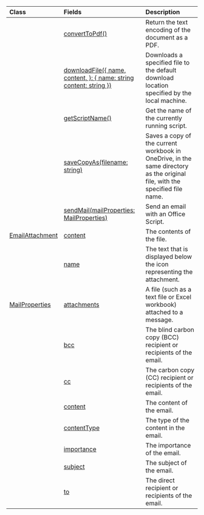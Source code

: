 | Class | Fields | Description |
|:---|:---|:---|
|*<global>*|[convertToPdf()](/javascript/api/office-scripts/officescript/officescript#office-scripts/officescript-officescript-converttopdf-function)|Return the text encoding of the document as a PDF.|
||[downloadFile({ name, content, }: { name: string content: string })](/javascript/api/office-scripts/officescript/officescript#office-scripts/officescript-officescript-downloadfile-function)|Downloads a specified file to the default download location specified by the local machine.|
||[getScriptName()](/javascript/api/office-scripts/officescript/officescript#office-scripts/officescript-officescript-getscriptname-function)|Get the name of the currently running script.|
||[saveCopyAs(filename: string)](/javascript/api/office-scripts/officescript/officescript#office-scripts/officescript-officescript-savecopyas-function)|Saves a copy of the current workbook in OneDrive, in the same directory as the original file, with the specified file name.|
||[sendMail(mailProperties: MailProperties)](/javascript/api/office-scripts/officescript/officescript#office-scripts/officescript-officescript-sendmail-function)|Send an email with an Office Script.|
|[EmailAttachment](/javascript/api/office-scripts/officescript/officescript.emailattachment)|[content](/javascript/api/office-scripts/officescript/officescript.emailattachment#office-scripts/officescript-officescript-emailattachment-content-member)|The contents of the file.|
||[name](/javascript/api/office-scripts/officescript/officescript.emailattachment#office-scripts/officescript-officescript-emailattachment-name-member)|The text that is displayed below the icon representing the attachment.|
|[MailProperties](/javascript/api/office-scripts/officescript/officescript.mailproperties)|[attachments](/javascript/api/office-scripts/officescript/officescript.mailproperties#office-scripts/officescript-officescript-mailproperties-attachments-member)|A file (such as a text file or Excel workbook) attached to a message.|
||[bcc](/javascript/api/office-scripts/officescript/officescript.mailproperties#office-scripts/officescript-officescript-mailproperties-bcc-member)|The blind carbon copy (BCC) recipient or recipients of the email.|
||[cc](/javascript/api/office-scripts/officescript/officescript.mailproperties#office-scripts/officescript-officescript-mailproperties-cc-member)|The carbon copy (CC) recipient or recipients of the email.|
||[content](/javascript/api/office-scripts/officescript/officescript.mailproperties#office-scripts/officescript-officescript-mailproperties-content-member)|The content of the email.|
||[contentType](/javascript/api/office-scripts/officescript/officescript.mailproperties#office-scripts/officescript-officescript-mailproperties-contenttype-member)|The type of the content in the email.|
||[importance](/javascript/api/office-scripts/officescript/officescript.mailproperties#office-scripts/officescript-officescript-mailproperties-importance-member)|The importance of the email.|
||[subject](/javascript/api/office-scripts/officescript/officescript.mailproperties#office-scripts/officescript-officescript-mailproperties-subject-member)|The subject of the email.|
||[to](/javascript/api/office-scripts/officescript/officescript.mailproperties#office-scripts/officescript-officescript-mailproperties-to-member)|The direct recipient or recipients of the email.|
